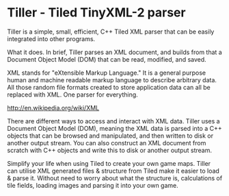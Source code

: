 # Tiller - Tiled TinyXML-2 parser

Tiller is a simple, small, efficient, C++ Tiled XML parser that can be easily integrated into other programs.

What it does.
In brief, Tiller parses an XML document, and builds from that a Document Object Model (DOM) that can be read, modified, and saved.

XML stands for "eXtensible Markup Language." It is a general purpose human and machine readable markup language to describe arbitrary data. All those random file formats created to store application data can all be replaced with XML. One parser for everything.

http://en.wikipedia.org/wiki/XML

There are different ways to access and interact with XML data. Tiller uses a Document Object Model (DOM), meaning the XML data is parsed into a C++ objects that can be browsed and manipulated, and then written to disk or another output stream. You can also construct an XML document from scratch with C++ objects and write this to disk or another output stream.

Simplify your life when using Tiled to create your own game maps. Tiller can utilise XML generated files & structure from Tiled make it easier
to load & parse it. Without need to worry about what the structure is, calculations of tile fields, loading images and parsing it into your own game.